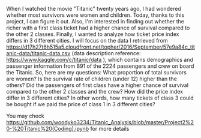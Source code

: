 When I watched the movie "Titanic" twenty years ago, I had wondered whether most survivors were women and children. Today, thanks to this project, I can figure it out. Also, I'm interested in finding out whether the richer with a first class ticket had a higher chance of survival compared to the other 2 classes. Finally, I wanted to analyze how ticket price index differs in 3 different cities. I will focus on the data I retrieved from https://d17h27t6h515a5.cloudfront.net/topher/2016/September/57e9a84c_titanic-data/titanic-data.csv (data description reference: https://www.kaggle.com/c/titanic/data ), which contains demographics and passenger information from 891 of the 2224 passengers and crew on board the Titanic. So, here are my questions:
What proportion of total survivors are women?
Is the survival rate of children (under 12) higher than the others?
Did the passengers of first class have a higher chance of survival compared to the other 2 classes and the crew?
How did the price index differ in 3 different cities? In other words, how many tickets of class 3 could be bought if we paid the price of class 1 in 3 different cities?

You may check https://github.com/woodyko3234/Titanic_Analysis/blob/master/Project2%20-%20Titanic%20(Coding).ipynb for more details
